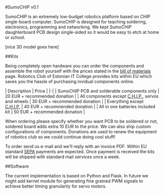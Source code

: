 #SumoCHIP v0.1

SumoCHIP is an extremely low-budget robotics platform based on CHIP single-board
computer. SumoCHIP is designed for teaching soldering, electronics, programming
and networking. We kept SumoCHIP daughterboard PCB design single-sided so it
would be easy to etch at home or school.

[nice 3D model goes here]

##Kits

Being completely open hardware you can order the components and assemble the
robot yourself with the prices stated in the [bill of materials](doc/bom.md) page.
Robotics Club of Estonian IT College provides kits within EU which saves
you the hassle of purchasing invidual components online.

| Description | Price |
|-|
| SumoCHIP PCB and solderable components only | 20 EUR + recommended donation |
| All components except [C.H.I.P.](http://getchip.com/products/chip), servos and wheels | 30 EUR + recommended donation |
| Everything except [C.H.I.P.](http://getchip.com/products/chip) | 40 EUR + recommended donation |
| All in one batteries included kit | 50 EUR + recommended donation |

When ordering please specify whether you want PCB to be soldered or not,
soldered board adds extra 10 EUR to the price. We can also ship custom
configurations of components.
Donations are used to renew the equipment of robotics club so we could continue doing cool stuff!

To order send us e-mail and we'll reply with an invoice PDF.
Within EU standard [SEPA](https://en.wikipedia.org/wiki/Single_Euro_Payments_Area)
payments are expected. Once payment is received the kits will be shipped with
standard mail services once a week.

##Software

The current implementation is based on Python and Flask.
In future we might add kernel module for generating fine grained PWM signals
to achieve better timing granularity for servo motors.
